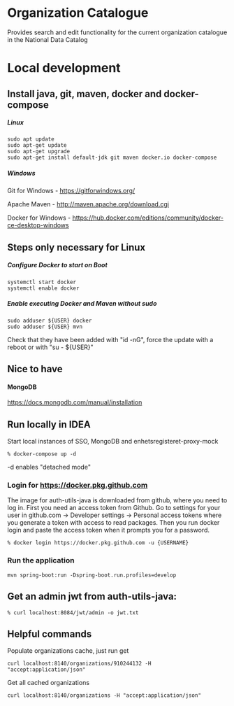 # Organization Catalogue

Provides search and edit functionality for the current organization catalogue in the National Data Catalog

# Local development

## Install java, git, maven, docker and docker-compose

##### Linux
```
sudo apt update
sudo apt-get update
sudo apt-get upgrade
sudo apt-get install default-jdk git maven docker.io docker-compose
```

##### Windows
Git for Windows - https://gitforwindows.org/

Apache Maven - http://maven.apache.org/download.cgi

Docker for Windows - https://hub.docker.com/editions/community/docker-ce-desktop-windows

## Steps only necessary for Linux

##### Configure Docker to start on Boot
```
systemctl start docker
systemctl enable docker
```

##### Enable executing Docker and Maven without sudo
```
sudo adduser ${USER} docker
sudo adduser ${USER} mvn
```

Check that they have been added with "id -nG", force the update with a reboot or with "su - ${USER}"

## Nice to have
#### MongoDB
https://docs.mongodb.com/manual/installation

## Run locally in IDEA
Start local instances of SSO, MongoDB and enhetsregisteret-proxy-mock
```
% docker-compose up -d
```
-d enables "detached mode"

### Login for https://docker.pkg.github.com
The image for auth-utils-java is downloaded from github, where you need to log in.
First you need an access token from Github. Go to settings for your user in github.com -> Developer settings -> Personal access tokens where you generate a token with access to read packages.
Then you run docker login and paste the access token when it prompts you for a password.
```
% docker login https://docker.pkg.github.com -u {USERNAME}
```

### Run the application
```
mvn spring-boot:run -Dspring-boot.run.profiles=develop
```

## Get an admin jwt from auth-utils-java:
```
% curl localhost:8084/jwt/admin -o jwt.txt
```

## Helpful commands

Populate organizations cache, just run get

```
curl localhost:8140/organizations/910244132 -H "accept:application/json"
```

Get all cached organizations
```
curl localhost:8140/organizations -H "accept:application/json"
```